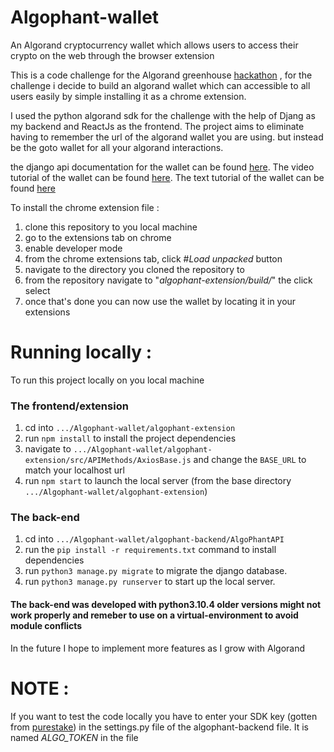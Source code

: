 # Algophant-wallet
An Algorand cryptocurrency wallet  which allows users to access their crypto on the web through the browser extension

This is a code challenge for the Algorand greenhouse [hackathon](https://gitcoin.co/issue/29370) ,  for the challenge i decide to build an algorand wallet which can accessible to all users easily by simple installing it as a chrome extension.

I used the python algorand sdk for the challenge with the help of Djang as my backend and ReactJs as the frontend. The project aims to eliminate having to remember the url of the algorand wallet you are using. but instead be the goto wallet for all your algorand interactions.

the django api documentation for the wallet can be found [here](https://documenter.getpostman.com/view/20357451/2s83zgvRGK).
The video tutorial of the wallet can be found [here](https://www.youtube.com/watch?v=ZJOVufuhezQ).
The text tutorial of the wallet can be found [here](https://medium.com/@xavierroymccoy_46596/algophant-wallet-tutorial-4054157c8fbe)

To install the chrome extension file :

1. clone this repository to you local machine
2. go to the extensions tab on chrome 
3. enable developer mode
4. from the chrome extensions tab, click #*Load unpacked* button
5. navigate to the directory you cloned the repository to
6. from the repository navigate to "*algophant-extension/build/*" the click select
7. once that's done you can now use the wallet by locating it in your extensions


# Running locally :
To run this project locally on you local machine

### The frontend/extension

1. cd into `.../Algophant-wallet/algophant-extension`
2. run `npm install` to install the project dependencies
3. navigate to `.../Algophant-wallet/algophant-extension/src/APIMethods/AxiosBase.js` and change the `BASE_URL` to match your localhost url
4. run `npm start` to launch the local server (from the base directory `.../Algophant-wallet/algophant-extension`)

### The back-end

1. cd into `.../Algophant-wallet/algophant-backend/AlgoPhantAPI`
2. run the `pip install -r requirements.txt` command to install dependencies
3. run `python3 manage.py migrate` to migrate the django database.
4. run `python3 manage.py runserver` to start up the local server.

#### The back-end was developed with python3.10.4 older versions might not work properly and remeber to use on a virtual-environment to avoid module conflicts

In the future I hope to implement more features as I grow with Algorand

# NOTE : 
If you want to test the code locally you have to enter your SDK key (gotten from [purestake](https://developer.purestake.io/)) in the settings.py file of the algophant-backend file. It is named *ALGO_TOKEN* in the file
